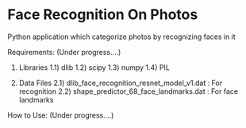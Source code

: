 # Face Recognition On Photos
Python application which categorize photos by recognizing faces in it

Requirements:
(Under progress....)
1) Libraries
  1.1) dlib
  1.2) scipy
  1.3) numpy
  1.4) PIL
  
2) Data Files
  2.1) dlib_face_recognition_resnet_model_v1.dat : For recognition
  2.2) shape_predictor_68_face_landmarks.dat : For face landmarks

How to Use:
(Under progress....)


